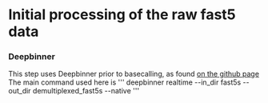# Initial processing of the raw fast5 data<br>
### Deepbinner
This step uses Deepbinner prior to basecalling, as found [on the github page](https://github.com/rrwick/Deepbinner)
The main command used here is
'''
deepbinner realtime --in_dir fast5s --out_dir demultiplexed_fast5s --native
'''
